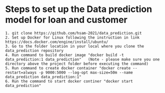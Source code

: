 # Steps to set up the Data prediction model for loan and customer
	
	1. git clone https://github.com/hsam-2021/data_prediction.git
	2. Set up Docker for Linux following the instruction in link https://docs.docker.com/engine/install/ubuntu/
	3. Go to the folder location in your local where you clone the data_prediction repository
	4. Run command to build docker image "docker build -t  data_prediction:1 data_prediction"   (Note - please make sure you one directory above the project folder before executing the command)
	5. Run command to create docker container "docker create --restart=always -p 9000:5000 --log-opt max-size=50m --name data_prediction data_prediction:1"
	6. Run the command to start docker continer "docker start data_prediction"
